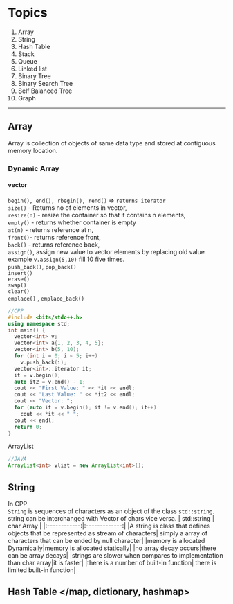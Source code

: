 # Topics

1. Array
2. String
3. Hash Table
4. Stack
5. Queue
6. Linked list
7. Binary Tree
8. Binary Search Tree
9. Self Balanced Tree
10. Graph

---

## Array

Array is collection of objects of same data type and stored at contiguous memory location.

### Dynamic Array

#### vector

`begin(), end(), rbegin(), rend()` => `returns iterator`\
`size()` - Returns no of elements in vector,\
`resize(n)` - resize the container so that it contains n elements,\
`empty()` - returns whether container is empty\
 `at(n)` - returns reference at n,\
`front()`- returns reference front,\
`back()` - returns reference back,\
 `assign()`, assign new value to vector elements by replacing old value example `v.assign(5,10)` fill 10 five times.\
 `push_back()`, `pop_back()`\
 `insert()`\
 `erase()`\
 `swap()`\
 `clear()`\
 `emplace()`
 , `emplace_back()`

```CPP
//CPP
#include <bits/stdc++.h>
using namespace std;
int main() {
  vector<int> v;
  vector<int> a{1, 2, 3, 4, 5};
  vector<int> b(5, 10);
  for (int i = 0; i < 5; i++)
    v.push_back(i);
  vector<int>::iterator it;
  it = v.begin();
  auto it2 = v.end() - 1;
  cout << "First Value: " << *it << endl;
  cout << "Last Value: " << *it2 << endl;
  cout << "Vector: ";
  for (auto it = v.begin(); it != v.end(); it++)
    cout << *it << " ";
  cout << endl;
  return 0;
}
```

ArrayList

```java
//JAVA
ArrayList<int> vlist = new ArrayList<int>();
```

## String

In CPP\
 `String` is sequences of characters as an object of the class `std::string`. string can be interchanged with Vector of chars vice versa.
 | std::string | char Array |
 |:------------:|:-------------:|
 |A string is class that defines objects that be represented as  stream of characters| simply a array of characters that can be ended by null character|
 |memory is allocated Dynamically|memory is allocated statically|
 |no array decay occurs|there can be array decays|
 |strings are slower when compares to implementation than char array|it is faster|
 |there is a number of built-in function| there is limited built-in function|

## Hash Table </map, dictionary, hashmap>
